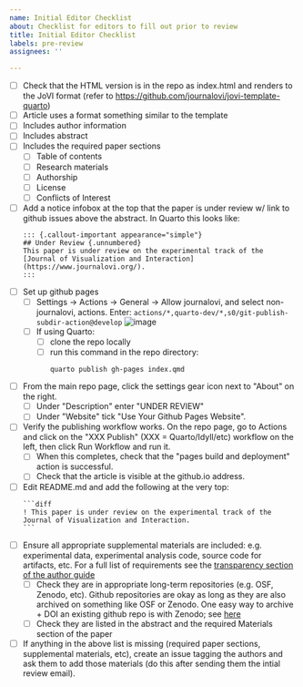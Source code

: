 ```yaml
---
name: Initial Editor Checklist
about: Checklist for editors to fill out prior to review
title: Initial Editor Checklist
labels: pre-review
assignees: ''

---
```


- [ ] Check that the HTML version is in the repo as index.html and renders to the JoVI format (refer to https://github.com/journalovi/jovi-template-quarto)
- [ ] Article uses a format something similar to the template
- [ ] Includes author information
- [ ] Includes abstract
- [ ] Includes the required paper sections
   - [ ] Table of contents
   - [ ] Research materials
   - [ ] Authorship
   - [ ] License
   - [ ] Conflicts of Interest
- [ ] Add a notice infobox at the top that the paper is under review w/ link to github issues above the abstract. In Quarto this looks like:
   ```
   ::: {.callout-important appearance="simple"}
   ## Under Review {.unnumbered}
   This paper is under review on the experimental track of the [Journal of Visualization and Interaction](https://www.journalovi.org/).
   :::
   ```
- [ ] Set up github pages
   - [ ] Settings -> Actions -> General -> Allow journalovi, and select non-journalovi, actions. Enter: 
      `actions/*,quarto-dev/*,s0/git-publish-subdir-action@develop`
      ![image](https://github.com/journalovi/2023-park-gatherplots/assets/6345019/05018b2f-f00e-4019-92de-cced0aab0d72)
   - [ ] If using Quarto:
      - [ ] clone the repo locally
      - [ ] run this command in the repo directory:
         ```
         quarto publish gh-pages index.qmd
         ```
- [ ] From the main repo page, click the settings gear icon next to "About" on the right. 
   - [ ] Under "Description" enter "UNDER REVIEW"
   - [ ] Under "Website" tick "Use Your Github Pages Website".
- [ ] Verify the publishing workflow works. On the repo page, go to Actions and click on the "XXX Publish" (XXX = Quarto/Idyll/etc) workflow on the left, then click Run Workflow and run it.
   - [ ] When this completes, check that the "pages build and deployment" action is successful.
   - [ ] Check that the article is visible at the github.io address.
- [ ] Edit README.md and add the following at the very top:
   ````
   ```diff
   ! This paper is under review on the experimental track of the Journal of Visualization and Interaction.
   ```
   ````
- [ ] Ensure all appropriate supplemental materials are included: e.g. experimental data, experimental analysis code, source code for artifacts, etc. For a full list of requirements see the [transparency section of the author guide](https://www.journalovi.org/author-guide.html#transparency-requirements)
  - [ ] Check they are in appropriate long-term repositories (e.g. OSF, Zenodo, etc). Github repositories are okay as long as they are also archived on something like OSF or Zenodo. One easy way to archive + DOI an existing github repo is with Zenodo; see [here](https://docs.github.com/en/repositories/archiving-a-github-repository/referencing-and-citing-content)
  - [ ] Check they are listed in the abstract and the required Materials section of the paper
- [ ] If anything in the above list is missing (required paper sections, supplemental materials, etc), create an issue tagging the authors and ask them to add those materials (do this after sending them the intial review email).
